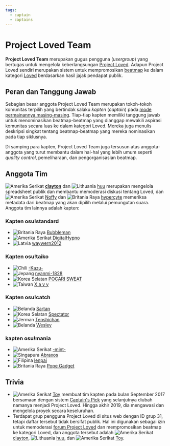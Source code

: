 ```yaml
---
tags:
  - captain
  - captains
---
```


# Project Loved Team

**Project Loved Team** merupakan gugus pengguna (*usergroup*) yang bertugas untuk mengelola keberlangsungan [Project Loved](/wiki/Project_Loved). Adapun Project Loved sendiri merupakan sistem untuk mempromosikan [beatmap](/wiki/Beatmap) ke dalam kategori [Loved](/wiki/Beatmap/Category#loved) berdasarkan hasil jajak pendapat publik.

## Peran dan Tanggung Jawab

Sebagian besar anggota Project Loved Team merupakan tokoh-tokoh komunitas terpilih yang bertindak salaku *kapten* (*captain*) pada [mode permainannya masing-masing](/wiki/Game_mode). Tiap-tiap kapten memiliki tanggung jawab untuk menominasikan beatmap-beatmap yang dianggap mewakili aspirasi komunitas secara luas ke dalam kategori Loved. Mereka juga menulis deskripsi singkat tentang beatmap-beatmap yang mereka nominasikan pada tiap siklusnya.

Di samping para kapten, Project Loved Team juga tersusun atas anggota-anggota yang turut membantu dalam hal-hal yang lebih umum seperti *quality control*, pemeliharaan, dan pengorganisasian beatmap.

## Anggota Tim

![][flag_US] **[clayton](https://osu.ppy.sh/users/3666350)** dan ![][flag_LT] [huu](https://osu.ppy.sh/users/6044237) merupakan mengelola spreadsheet publik dan membantu memoderasi diskusi tentang Loved, dan ![][flag_US] [Noffy](https://osu.ppy.sh/users/1541323) dan ![][flag_GB] [hypercyte](https://osu.ppy.sh/users/9155377) memeriksa metadata dari beatmap yang akan dipilih melalui pemungutan suara. Anggota tim lainnya adalah kapten:

### Kapten osu!standard

- ![][flag_GB] [Bubbleman](https://osu.ppy.sh/users/5182050)
- ![][flag_US] [DigitalHypno](https://osu.ppy.sh/users/4384207)
- ![][flag_LV] [waywern2012](https://osu.ppy.sh/users/5870453)

### Kapten osu!taiko

- ![][flag_CL] [-Kazu-](https://osu.ppy.sh/users/920861)
- ![][flag_JP] [nyanmi-1828](https://osu.ppy.sh/users/6866480)
- ![][flag_KR] [POCARI SWEAT](https://osu.ppy.sh/users/5082685)
- ![][flag_TW] [X a v y](https://osu.ppy.sh/users/3738344)

### Kapten osu!catch

- ![][flag_NL] [Sartan](https://osu.ppy.sh/users/4100941)
- ![][flag_KR] [Spectator](https://osu.ppy.sh/users/702598)
- ![][flag_DE] [Tenshichan](https://osu.ppy.sh/users/1101600)
- ![][flag_NL] [Wesley](https://osu.ppy.sh/users/2407265)

### kapten osu!mania

- ![][flag_US] [-mint-](https://osu.ppy.sh/users/8976576)
- ![][flag_SG] [Abraxos](https://osu.ppy.sh/users/5025064)
- ![][flag_PH] [lenpai](https://osu.ppy.sh/users/5314573)
- ![][flag_GB] [Pope Gadget](https://osu.ppy.sh/users/2288341)

## Trivia

- ![][flag_US] [Toy](https://osu.ppy.sh/users/2757689) membuat tim kapten pada bulan September 2017 bersamaan dengan sistem [Captain's Pick](/wiki/Beatmap/History_of_Loved#captain's-pick-dan-project-loved-(sep-2017-–-hingga-sekarang)) yang selanjutnya diubah namanya menjadi Project Loved. Hingga akhir 2019, dia mengawasi dan mengelola proyek secara keseluruhan.
- Terdapat grup pengguna Project Loved di situs web dengan ID grup 31, tetapi daftar tersebut tidak bersifat publik. Hal ini digunakan sebagai izin untuk memoderasi [forum Project Loved](https://osu.ppy.sh/community/forums/120) dan mempromosikan beatmap ke kategori Loved, dan anggota tersebut adalah ![][flag_US] [clayton](https://osu.ppy.sh/users/3666350), ![][flag_LT] [huu](https://osu.ppy.sh/users/6044237), dan ![][flag_US] [Toy](https://osu.ppy.sh/users/2757689).

[flag_CL]: /wiki/shared/flag/CL.gif "Chili"
[flag_DE]: /wiki/shared/flag/DE.gif "Jerman"
[flag_GB]: /wiki/shared/flag/GB.gif "Britania Raya"
[flag_JP]: /wiki/shared/flag/JP.gif "Jepang"
[flag_KR]: /wiki/shared/flag/KR.gif "Korea Selatan"
[flag_LT]: /wiki/shared/flag/LT.gif "Lithuania"
[flag_LV]: /wiki/shared/flag/LV.gif "Latvia"
[flag_NL]: /wiki/shared/flag/NL.gif "Belanda"
[flag_PH]: /wiki/shared/flag/PH.gif "Filipina"
[flag_SG]: /wiki/shared/flag/SG.gif "Singapura"
[flag_TW]: /wiki/shared/flag/TW.gif "Taiwan"
[flag_US]: /wiki/shared/flag/US.gif "Amerika Serikat"
